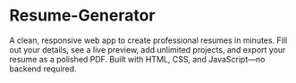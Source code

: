 # Resume-Generator
A clean, responsive web app to create professional resumes in minutes. Fill out your details, see a live preview, add unlimited projects, and export your resume as a polished PDF. Built with HTML, CSS, and JavaScript—no backend required.

